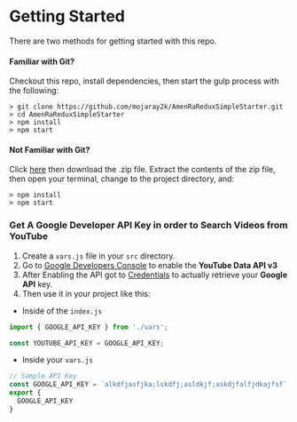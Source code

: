 # Getting Started

There are two methods for getting started with this repo.

#### Familiar with Git?
Checkout this repo, install dependencies, then start the gulp process with the following:

```
> git clone https://github.com/mojaray2k/AmenRaReduxSimpleStarter.git
> cd AmenRaReduxSimpleStarter
> npm install
> npm start
```

#### Not Familiar with Git?
Click [here](https://github.com/mojaray2k/AmenRaReduxSimpleStarter/archive/master.zip) then download the .zip file.  Extract the contents of the zip file, then open your terminal, change to the project directory, and:

```
> npm install
> npm start
```

### Get A Google Developer API Key in order to Search Videos from YouTube
1. Create a `vars.js` file in your `src` directory.
2. Go to [Google Developers Console](https://console.developers.google.com/apis/library/youtube.googleapis.com) to enable the **YouTube Data API v3**
3. After Enabling the API got to [Credentials](https://console.developers.google.com/apis/credentials) to actually retrieve your **Google API** key.
4. Then use it in your project like this:
* Inside of the `index.js`
```javascript
import { GOOGLE_API_KEY } from './vars';

const YOUTUBE_API_KEY = GOOGLE_API_KEY;
```
* Inside your `vars.js`
```javascript
// Sample API Key
const GOOGLE_API_KEY = `alkdfjasfjka;lskdfj;asldkjf;askdjfalfjdkajfsf`;
export {
  GOOGLE_API_KEY
}
```
